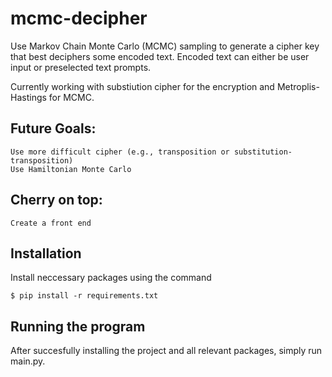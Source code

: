 # mcmc-decipher
Use Markov Chain Monte Carlo (MCMC) sampling to generate a cipher key that best deciphers some encoded text. Encoded text can either be user input or preselected text prompts.

Currently working with substiution cipher for the encryption and Metroplis-Hastings for MCMC. 

## Future Goals:
    Use more difficult cipher (e.g., transposition or substitution-transposition)
    Use Hamiltonian Monte Carlo

## Cherry on top:
    Create a front end
    
## Installation
Install neccessary packages using the command 
    
    $ pip install -r requirements.txt

## Running the program
After succesfully installing the project and all relevant packages, simply run main.py.
